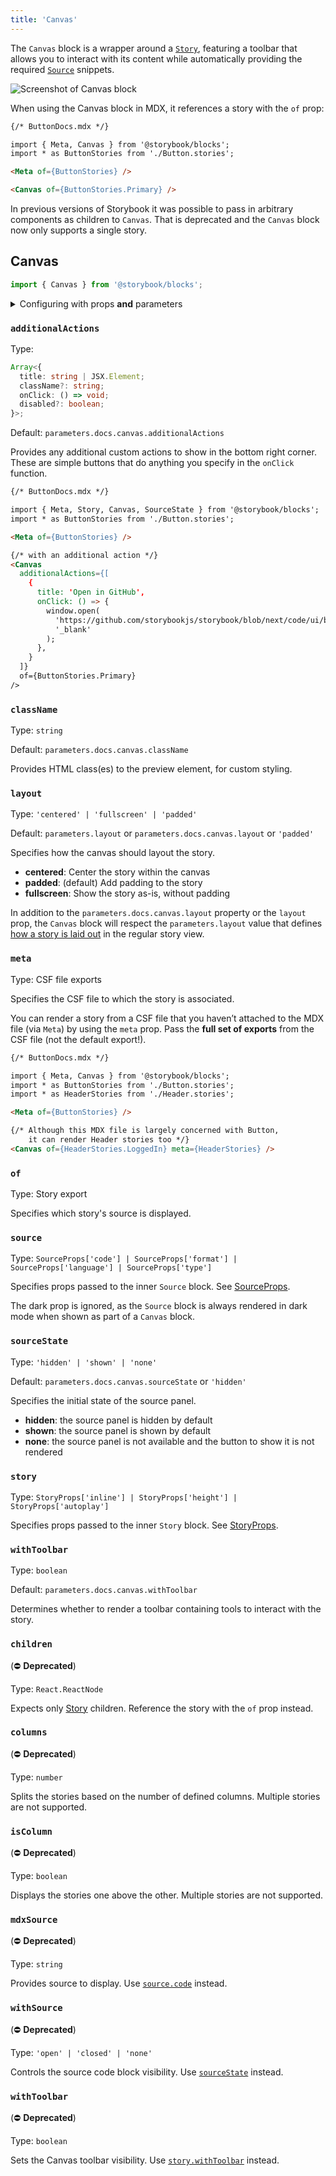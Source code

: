 ```yaml
---
title: 'Canvas'
---
```


<YouTubeCallout id="uAA1JvLcl-w" title="Avoid Documentation Nightmares with Storybook's Canvas Doc Block" params='start=148' />

The `Canvas` block is a wrapper around a [`Story`](./doc-block-story.md), featuring a toolbar that allows you to interact with its content while automatically providing the required [`Source`](./doc-block-source.md) snippets.

![Screenshot of Canvas block](./doc-block-canvas.png)

When using the Canvas block in MDX, it references a story with the `of` prop:

<!-- prettier-ignore-start -->
```md
{/* ButtonDocs.mdx */}

import { Meta, Canvas } from '@storybook/blocks';
import * as ButtonStories from './Button.stories';

<Meta of={ButtonStories} />

<Canvas of={ButtonStories.Primary} />
```
<!-- prettier-ignore-end -->

<Callout variant="info" icon="💡">

In previous versions of Storybook it was possible to pass in arbitrary components as children to `Canvas`. That is deprecated and the `Canvas` block now only supports a single story.

</Callout>

## Canvas

```js
import { Canvas } from '@storybook/blocks';
```

<details>
<summary>Configuring with props <strong>and</strong> parameters</summary>

ℹ️ Like most blocks, the `Canvas` block is configured with props in MDX. Many of those props derive their default value from a corresponding [parameter](../writing-stories/parameters.md) in the block's namespace, `parameters.docs.canvas`.

The following `sourceState` configurations are equivalent:

<!-- prettier-ignore-start -->

<CodeSnippets
  paths={[
    'angular/api-doc-block-canvas-parameter.ts.mdx',
    'web-components/api-doc-block-canvas-parameter.js.mdx',
    'web-components/api-doc-block-canvas-parameter.ts.mdx',
    'common/api-doc-block-canvas-parameter.js.mdx',
    'common/api-doc-block-canvas-parameter.ts.mdx',
  ]}
/>

<!-- prettier-ignore-end -->

<!-- prettier-ignore-start -->
```md
{/* ButtonDocs.mdx */}

<Canvas of={ButtonStories.Basic} sourceState="shown" />
```
<!-- prettier-ignore-end -->

The example above applied the parameter at the [story](../writing-stories/parameters.md#story-parameters) level, but it could also be applied at the [component](../writing-stories/parameters.md#component-parameters) (or meta) level or [project](../writing-stories/parameters.md#global-parameters) level.

</details>

### `additionalActions`

Type:

<!-- prettier-ignore-start -->
```ts
Array<{
  title: string | JSX.Element;
  className?: string;
  onClick: () => void;
  disabled?: boolean;
}>;
```
<!-- prettier-ignore-end -->

Default: `parameters.docs.canvas.additionalActions`

Provides any additional custom actions to show in the bottom right corner. These are simple buttons that do anything you specify in the `onClick` function.

<!-- prettier-ignore-start -->
```md
{/* ButtonDocs.mdx */}

import { Meta, Story, Canvas, SourceState } from '@storybook/blocks';
import * as ButtonStories from './Button.stories';

<Meta of={ButtonStories} />

{/* with an additional action */}
<Canvas
  additionalActions={[
    {
      title: 'Open in GitHub',
      onClick: () => {
        window.open(
          'https://github.com/storybookjs/storybook/blob/next/code/ui/blocks/src/examples/Button.stories.tsx',
          '_blank'
        );
      },
    }
  ]}
  of={ButtonStories.Primary}
/>
```
<!-- prettier-ignore-end -->

### `className`

Type: `string`

Default: `parameters.docs.canvas.className`

Provides HTML class(es) to the preview element, for custom styling.

### `layout`

Type: `'centered' | 'fullscreen' | 'padded'`

Default: `parameters.layout` or `parameters.docs.canvas.layout` or `'padded'`

Specifies how the canvas should layout the story.

- **centered**: Center the story within the canvas
- **padded**: (default) Add padding to the story
- **fullscreen**: Show the story as-is, without padding

In addition to the `parameters.docs.canvas.layout` property or the `layout` prop, the `Canvas` block will respect the `parameters.layout` value that defines [how a story is laid out](../configure/story-layout.md) in the regular story view.

### `meta`

Type: CSF file exports

Specifies the CSF file to which the story is associated.

You can render a story from a CSF file that you haven’t attached to the MDX file (via `Meta`) by using the `meta` prop. Pass the **full set of exports** from the CSF file (not the default export!).

<!-- prettier-ignore-start -->
```md
{/* ButtonDocs.mdx */}

import { Meta, Canvas } from '@storybook/blocks';
import * as ButtonStories from './Button.stories';
import * as HeaderStories from './Header.stories';

<Meta of={ButtonStories} />

{/* Although this MDX file is largely concerned with Button,
    it can render Header stories too */}
<Canvas of={HeaderStories.LoggedIn} meta={HeaderStories} />
```
<!-- prettier-ignore-end -->

### `of`

Type: Story export

Specifies which story's source is displayed.

### `source`

Type: `SourceProps['code'] | SourceProps['format'] | SourceProps['language'] | SourceProps['type']`

Specifies props passed to the inner `Source` block. See [SourceProps](./doc-block-source.md#sourceprops).

<Callout variant="info" icon="💡">

The dark prop is ignored, as the `Source` block is always rendered in dark mode when shown as part of a `Canvas` block.

</Callout>

### `sourceState`

Type: `'hidden' | 'shown' | 'none'`

Default: `parameters.docs.canvas.sourceState` or `'hidden'`

Specifies the initial state of the source panel.

- **hidden**: the source panel is hidden by default
- **shown**: the source panel is shown by default
- **none**: the source panel is not available and the button to show it is not rendered

### `story`

Type: `StoryProps['inline'] | StoryProps['height'] | StoryProps['autoplay']`

Specifies props passed to the inner `Story` block. See [StoryProps](./doc-block-story.md#storyprops).

### `withToolbar`

Type: `boolean`

Default: `parameters.docs.canvas.withToolbar`

Determines whether to render a toolbar containing tools to interact with the story.

### `children`

(⛔️ **Deprecated**)

Type: `React.ReactNode`

Expects only [Story](./doc-block-story.md) children. Reference the story with the `of` prop instead.

### `columns`

(⛔️ **Deprecated**)

Type: `number`

Splits the stories based on the number of defined columns. Multiple stories are not supported.

### `isColumn`

(⛔️ **Deprecated**)

Type: `boolean`

Displays the stories one above the other. Multiple stories are not supported.

### `mdxSource`

(⛔️ **Deprecated**)

Type: `string`

Provides source to display. Use [`source.code`](#source) instead.

### `withSource`

(⛔️ **Deprecated**)

Type: `'open' | 'closed' | 'none'`

Controls the source code block visibility. Use [`sourceState`](#sourcestate) instead.

### `withToolbar`

(⛔️ **Deprecated**)

Type: `boolean`

Sets the Canvas toolbar visibility. Use [`story.withToolbar`](#story) instead.
